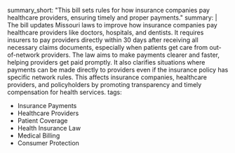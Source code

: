 summary_short: "This bill sets rules for how insurance companies pay healthcare providers, ensuring timely and proper payments."
summary: |
  The bill updates Missouri laws to improve how insurance companies pay healthcare providers like doctors, hospitals, and dentists. It requires insurers to pay providers directly within 30 days after receiving all necessary claims documents, especially when patients get care from out-of-network providers. The law aims to make payments clearer and faster, helping providers get paid promptly. It also clarifies situations where payments can be made directly to providers even if the insurance policy has specific network rules. This affects insurance companies, healthcare providers, and policyholders by promoting transparency and timely compensation for health services.
tags:
  - Insurance Payments
  - Healthcare Providers
  - Patient Coverage
  - Health Insurance Law
  - Medical Billing
  - Consumer Protection
